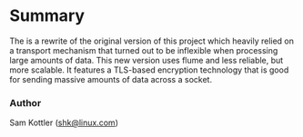 # Summary
The is a rewrite of the original version of this project which heavily relied on a transport mechanism that turned out to be inflexible when processing large amounts of data. This new version uses flume and less reliable, but more scalable. It features a TLS-based encryption technology that is good for sending massive amounts of data across a socket.

### Author
Sam Kottler (shk@linux.com)

